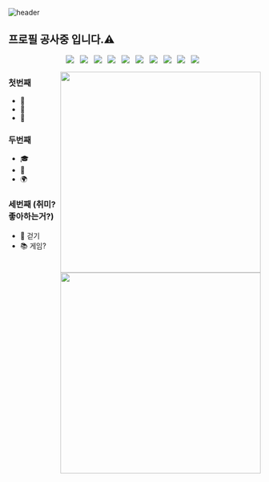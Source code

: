 <!--
**khj923265/khj923265** is a ✨ _special_ ✨ repository because its `README.md` (this file) appears on your GitHub profile.

Here are some ideas to get you started:

- 🔭 I’m currently working on ...
- 🌱 I’m currently learning ...
- 👯 I’m looking to collaborate on ...
- 🤔 I’m looking for help with ...
- 💬 Ask me about ...
- 📫 How to reach me: ...
- 😄 Pronouns: ...
- ⚡ Fun fact: ...
-->

![header](https://capsule-render.vercel.app/api?type=waving&color=auto&height=200&section=header&text=Hyungjun%20Kim&fontSize=50)

## 프로필 공사중 입니다.⚠️


<p align="center">
<img src="https://img.shields.io/badge/Java-339933?style=flat-square&logo=Java&logoColor=white"/></a> &nbsp
<img src="https://img.shields.io/badge/Spring-339933?style=flat-square&logo=Spring&logoColor=white"/></a> &nbsp
<img src="https://img.shields.io/badge/JavaScript-F7DF1E?style=flat-square&logo=JavaScript&logoColor=white"/></a> &nbsp
<img src="https://img.shields.io/badge/HTML5-E34F26?style=flat-square&logo=HTML5&logoColor=white"/> &nbsp
<img src="https://img.shields.io/badge/CSS3-1572B6?style=flat-square&logo=CSS3&logoColor=white"/></a> &nbsp
<img src="https://img.shields.io/badge/vuejs-%2335495e.svg?style=flat-square&logo=vuedotjs&logoColor=%234FC08D"/></a> &nbsp
<img src="https://img.shields.io/badge/Oracle-47A248?style=flat-square&logo=Oracle&logoColor=white"/></a> &nbsp
<img src="https://img.shields.io/badge/mysql-%2300f.svg?style=flat-square&logo=mysql&logoColor=white"/></a> &nbsp
<img src="https://img.shields.io/badge/Amazon AWS-232F3E?style=flat-square&logo=Amazon%20AWS&logoColor=white"/></a> &nbsp
<img src="https://img.shields.io/badge/IntelliJIDEA-000000.svg?style=flat-square&logo=intellij-idea&logoColor=white"/></a> &nbsp </p>  


<img align='right' src="http://mazassumnida.wtf/api/v2/generate_badge?boj=khj3265" width="400">

### 첫번째
- 🌱 
- 🥇 
- 🚅 

### 두번째
- 🎓 
- 💊 
- 🌍 

<img align='right' src="https://github-readme-stats.vercel.app/api?username=khj923265&show_icons=true&theme=dracula" width="400">

### 세번째 (취미?좋아하는거?)
- 🏃 걷기
- 📚 게임?


